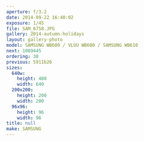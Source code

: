 ```yaml
---
aperture: f/3.2
date: 2014-09-22 16:40:02
exposure: 1/45
file: SAM_6758.JPG
gallery: 2014-autumn-holidays
layout: gallery-photo
model: SAMSUNG WB600 / VLUU WB600 / SAMSUNG WB610
next: 1089445
ordering: 38
previous: 5911b26
sizes:
  640w:
    height: 480
    width: 640
  200x200:
    height: 200
    width: 200
  96x96:
    height: 96
    width: 96
title: null
make: SAMSUNG
---
```

